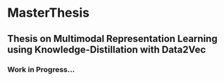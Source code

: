 # MasterThesis
## Thesis on Multimodal Representation Learning using Knowledge-Distillation with Data2Vec
### Work in Progress...
